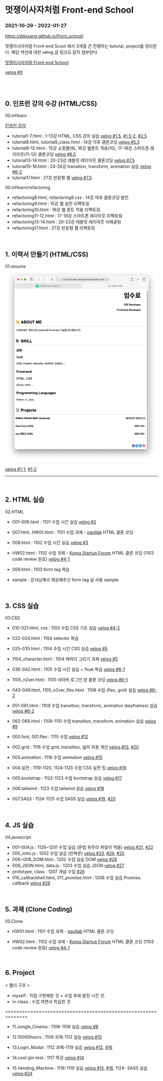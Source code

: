 
# 멋쟁이사자처럼 Front-end School
### 2021-10-29 - 2022-01-27

https://ddosang.github.io/front_school/

멋쟁이사자처럼 Front-end Scool 에서 3개월 간 진행하는 tutorial, project를 정리한다. 해당 섹션에 대한 velog 글 링크도 같이 첨부한다.

[멋쟁이사자처럼 Front-end School](https://k-digital.likelion.net/frontend-school)

[velog #0](https://velog.io/@ddosang/Front-end-0)

<br>
<br>

## 0. 인프런 강의 수강 (HTML/CSS)

00.inflearn

[인프런 강의](https://www.inflearn.com/course/html-css-강좌)


- tutorial1-7.html : 1-13강 HTML, CSS 강의 실습 [velog #1.5](https://velog.io/@ddosang/Front-end-1.5), [#1.5-2](https://velog.io/@ddosang/Front-end-1.5-2), [#2.5](https://velog.io/@ddosang/Front-end-2.5)
- tutorial8.html, tutorial8_class.html : 14강 야후 클론코딩 [velog #5.5](https://velog.io/@ddosang/Front-end-5.5)
- tutorial9-12.html : 15강 쇼핑몰(9), 16강 웹폰트 적용(10), 17-19강 스마트폰 레이아웃(11-12) 클론코딩 [velog #6.5](https://velog.io/@ddosang/Front-end-6.5)
- tutorial13-14.html : 20-23강 태블릿 레이아웃 클론코딩 [velog #7.5](https://velog.io/@ddosang/Front-end-7.5)
- tutorial15-16.html : 24-26강 transition, transform, animation 실습 [velog #6-2](https://velog.io/@ddosang/Front-end-6-1)
- tutorial17.html : 27강 반응형 웹 [velog #7.5](https://velog.io/@ddosang/Front-end-7.5)


00.inflearn/refactoring

- refactoring8.html, refactoring8.css : 14강 야후 클론코딩 발전
- refactoring9.html : 15강 웹 실전 리팩토링
- refactoring10.html : 16강 웹 폰트 적용 리팩토링
- refactoring11-12.html : 17-19강 스마트폰 레이아웃 리팩토링
- refactoring13-14.html : 20-23강 태블릿 레이아웃 리패곹링
- refactoring17.html : 27강 반응형 웹 리팩토링

<br>

## 1. 이력서 만들기 (HTML/CSS)

01.resume
![](https://github.com/ddosang/front_school/blob/main/01.Resume/real-resume/example.png?raw=true)

[velog #1-1](https://velog.io/@ddosang/Front-end-1-1), [#1-2](https://velog.io/@ddosang/Front-end-1-2)

<hr>
<br>

## 2. HTML 실습

02.HTML

- 001-006.html : 1101 수업 시간 실습 [velog #2](https://velog.io/@ddosang/Front-end-2)

- 007.html, HW01.html : 1101 수업 과제 - [paullab](http://www.paullab.co.kr/about.html) HTML 클론 코딩

- 008.html : 1102 수업 시간 실습 [velog #3](https://velog.io/@ddosang/Front-end-3)

- HW02.html : 1102 수업 과제 - [Korea Startup Forum](https://kstartupforum.org) HTML 클론 코딩 (1103 code review 완료) [velog #4-1](https://velog.io/@ddosang/Front-end-4-1)

- 009.html : 1103 form tag 복습

- sample : 강사님께서 제공해주신 form tag 실 사용 sample

<br>

## 3. CSS 실습

03.CSS

- 010-021.html, css : 1103 수업  CSS 기초 실습 [velog #4-2](https://velog.io/@ddosang/Front-end-4-2)

- 022-024.html : 1104 selector 복습

- 025-035.html : 1104 수업 시간 CSS 실습  [velog #5](https://velog.io/@ddosang/Front-end-5)

- 1104_character.html : 1104 캐릭터 그리기 과제  [velog #5](https://velog.io/@ddosang/Front-end-5)

- 036-042.html : 1105 수업 시간 실습 + float 복습 [velog #6-1](https://velog.io/@ddosang/Front-end-6-1)

- 1105_n2ver.html : 1105 네이버 로그인 창 클론 코딩 [velog #6-1](https://velog.io/@ddosang/Front-end-6-1)

- 043-049.html, 1105_n2ver_flex.html : 1108 수업 (flex, grid) 실습 [velog #6-2](https://velog.io/@ddosang/Front-end-6-2#1-2-flex)

- 051-061.html : 1108 수업 transition, transform, animation (keyframes) 실습 [velog #6-2](https://velog.io/@ddosang/Front-end-6-2#2-move)

- 062-068.html : 1109-1110 수업 transition, transform, animation 실습 [velog #9](https://velog.io/@ddosang/Front-end-9)

- 000.font, 001.flex : 1115 수업 [velog #12](https://velog.io/@ddosang/Front-end-12)

- 002.grid : 1116 수업 grid, transition, 넓이 자동 계산 [velog #13](https://velog.io/@ddosang/Front-end-13), [#20](https://velog.io/@ddosang/Front-end-20)

- 003.animation : 1118 수업 animation [velog #15](https://velog.io/@ddosang/Front-end-15)

- 004.실전 : 1119-1120, 1124-1125 수업 CSS 실전 팁 [velog #16](https://velog.io/@ddosang/Front-end-16)

- 005.bootstrap : 1122-1123 수업 bootstrap 실습 [velog #17](https://velog.io/@ddosang/Front-end-17)

- 006.tailwind : 1123 수업 tailwind 실습 [velog #18](https://velog.io/@ddosang/Front-end-18)

- 007.SASS : 1124-1125 수업 SASS 실습 [velog #19](https://velog.io/@ddosang/Front-end-19), [#20](https://velog.io/@ddosang/Front-end-20)

<br>

## 4. JS 실습

04.javascript

- 001-004.js  : 1126~1201 수업 실습 (문법 위주라 파일이 적음) [velog #21](https://velog.io/@ddosang/Front-end-21), [#22](https://velog.io/@ddosang/Front-end-22-JavaScript)
- 005_lotto.js : 1202 수업 실습 (반복문) [velog #23](https://velog.io/@ddosang/Front-end-23), [#24](https://velog.io/@ddosang/Front-end-24), [#25](https://velog.io/@ddosang/Front-end-25)
- 006~008_DOM.html : 1202 수업 실습 DOM [velog #26](https://velog.io/@ddosang/Front-end-26)
- 009_JSON.html, data.js : 1203 수업 실습 JSON [velog #27](https://velog.io/@ddosang/Front-end-27)
- prototype, class : 1207 개념 수업 [#28](https://velog.io/@ddosang/Front-end-28)
- 010_callbackhell.html, 011_promise.html : 1208 수업 실습 Promise, callback [velog #29](https://velog.io/@ddosang/Front-end-29)


<br>

## 5. 과제 (Clone Coding)

05.Clone

- HW01.html : 1101 수업 과제 - [paullab](http://www.paullab.co.kr/about.html) HTML 클론 코딩

- HW02.html : 1102 수업 과제 - [Korea Startup Forum](https://kstartupforum.org) HTML 클론 코딩 (1103 code review 완료) [velog #4-1](https://velog.io/@ddosang/Front-end-4-1)

<br>

## 6. Project

< 폴더 구조 >

- myself : 직접 구현해본 것 + 수업 후에 발전 시킨 것.
- in-class : 수업 하면서 학습한 것


==============================================================

- 11.Jungle_Cinema : 1108-1109 실습 [velog #8](https://velog.io/@ddosang/Front-end-8)

- 12.10000hours : 1109 과제-1112 실습 [velog #10](https://velog.io/@ddosang/Front-end-10)

- 13.Login_Modal : 1112 과제-1119 실습 [velog #12](https://velog.io/@ddosang/Front-end-12), [#16](https://velog.io/@ddosang/Front-end-16)

- 14.cool-jjin-test : 1117 특강 [velog #14](https://velog.io/@ddosang/Front-end-14)

- 15.Vending_Machine : 1118-1119 실습 [velog #15](https://velog.io/@ddosang/Front-end-15), [#16](https://velog.io/@ddosang/Front-end-16), 1124- SASS 실습 [velog #24](https://velog.io/@ddosang/Front-end-19)
